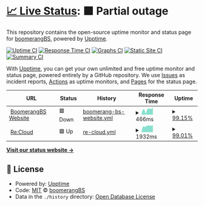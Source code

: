# [📈 Live Status](https://boomerangBS.github.io/uptime): <!--live status--> **🟧 Partial outage**

This repository contains the open-source uptime monitor and status page for [boomerangBS](https://replit.com/@boomerangBS), powered by [Upptime](https://github.com/upptime/upptime).

[![Uptime CI](https://github.com/boomerangBS/uptime/workflows/Uptime%20CI/badge.svg)](https://github.com/boomerangBS/uptime/actions?query=workflow%3A%22Uptime+CI%22)
[![Response Time CI](https://github.com/boomerangBS/uptime/workflows/Response%20Time%20CI/badge.svg)](https://github.com/boomerangBS/uptime/actions?query=workflow%3A%22Response+Time+CI%22)
[![Graphs CI](https://github.com/boomerangBS/uptime/workflows/Graphs%20CI/badge.svg)](https://github.com/boomerangBS/uptime/actions?query=workflow%3A%22Graphs+CI%22)
[![Static Site CI](https://github.com/boomerangBS/uptime/workflows/Static%20Site%20CI/badge.svg)](https://github.com/boomerangBS/uptime/actions?query=workflow%3A%22Static+Site+CI%22)
[![Summary CI](https://github.com/boomerangBS/uptime/workflows/Summary%20CI/badge.svg)](https://github.com/boomerangBS/uptime/actions?query=workflow%3A%22Summary+CI%22)

With [Upptime](https://upptime.js.org), you can get your own unlimited and free uptime monitor and status page, powered entirely by a GitHub repository. We use [Issues](https://github.com/boomerangBS/uptime/issues) as incident reports, [Actions](https://github.com/boomerangBS/uptime/actions) as uptime monitors, and [Pages](https://boomerangBS.github.io/uptime) for the status page.

<!--start: status pages-->
<!-- This summary is generated by Upptime (https://github.com/upptime/upptime) -->
<!-- Do not edit this manually, your changes will be overwritten -->
<!-- prettier-ignore -->
| URL | Status | History | Response Time | Uptime |
| --- | ------ | ------- | ------------- | ------ |
| <img alt="" src="https://icons.duckduckgo.com/ip3/www.boomerangbs.fr.ico" height="13"> [BoomerangBS Website](https://www.boomerangbs.fr) | 🟥 Down | [boomerang-bs-website.yml](https://github.com/boomerangBS/uptime/commits/HEAD/history/boomerang-bs-website.yml) | <details><summary><img alt="Response time graph" src="./graphs/boomerang-bs-website/response-time-week.png" height="20"> 466ms</summary><br><a href="https://boomerangBS.github.io/uptime/history/boomerang-bs-website"><img alt="Response time 393" src="https://img.shields.io/endpoint?url=https%3A%2F%2Fraw.githubusercontent.com%2FboomerangBS%2Fuptime%2FHEAD%2Fapi%2Fboomerang-bs-website%2Fresponse-time.json"></a><br><a href="https://boomerangBS.github.io/uptime/history/boomerang-bs-website"><img alt="24-hour response time 552" src="https://img.shields.io/endpoint?url=https%3A%2F%2Fraw.githubusercontent.com%2FboomerangBS%2Fuptime%2FHEAD%2Fapi%2Fboomerang-bs-website%2Fresponse-time-day.json"></a><br><a href="https://boomerangBS.github.io/uptime/history/boomerang-bs-website"><img alt="7-day response time 466" src="https://img.shields.io/endpoint?url=https%3A%2F%2Fraw.githubusercontent.com%2FboomerangBS%2Fuptime%2FHEAD%2Fapi%2Fboomerang-bs-website%2Fresponse-time-week.json"></a><br><a href="https://boomerangBS.github.io/uptime/history/boomerang-bs-website"><img alt="30-day response time 393" src="https://img.shields.io/endpoint?url=https%3A%2F%2Fraw.githubusercontent.com%2FboomerangBS%2Fuptime%2FHEAD%2Fapi%2Fboomerang-bs-website%2Fresponse-time-month.json"></a><br><a href="https://boomerangBS.github.io/uptime/history/boomerang-bs-website"><img alt="1-year response time 393" src="https://img.shields.io/endpoint?url=https%3A%2F%2Fraw.githubusercontent.com%2FboomerangBS%2Fuptime%2FHEAD%2Fapi%2Fboomerang-bs-website%2Fresponse-time-year.json"></a></details> | <details><summary><a href="https://boomerangBS.github.io/uptime/history/boomerang-bs-website">99.15%</a></summary><a href="https://boomerangBS.github.io/uptime/history/boomerang-bs-website"><img alt="All-time uptime 99.60%" src="https://img.shields.io/endpoint?url=https%3A%2F%2Fraw.githubusercontent.com%2FboomerangBS%2Fuptime%2FHEAD%2Fapi%2Fboomerang-bs-website%2Fuptime.json"></a><br><a href="https://boomerangBS.github.io/uptime/history/boomerang-bs-website"><img alt="24-hour uptime 94.07%" src="https://img.shields.io/endpoint?url=https%3A%2F%2Fraw.githubusercontent.com%2FboomerangBS%2Fuptime%2FHEAD%2Fapi%2Fboomerang-bs-website%2Fuptime-day.json"></a><br><a href="https://boomerangBS.github.io/uptime/history/boomerang-bs-website"><img alt="7-day uptime 99.15%" src="https://img.shields.io/endpoint?url=https%3A%2F%2Fraw.githubusercontent.com%2FboomerangBS%2Fuptime%2FHEAD%2Fapi%2Fboomerang-bs-website%2Fuptime-week.json"></a><br><a href="https://boomerangBS.github.io/uptime/history/boomerang-bs-website"><img alt="30-day uptime 99.60%" src="https://img.shields.io/endpoint?url=https%3A%2F%2Fraw.githubusercontent.com%2FboomerangBS%2Fuptime%2FHEAD%2Fapi%2Fboomerang-bs-website%2Fuptime-month.json"></a><br><a href="https://boomerangBS.github.io/uptime/history/boomerang-bs-website"><img alt="1-year uptime 99.60%" src="https://img.shields.io/endpoint?url=https%3A%2F%2Fraw.githubusercontent.com%2FboomerangBS%2Fuptime%2FHEAD%2Fapi%2Fboomerang-bs-website%2Fuptime-year.json"></a></details>
| <img alt="" src="https://icons.duckduckgo.com/ip3/cloud.boomerangbs.fr.ico" height="13"> [Re:Cloud](https://cloud.boomerangbs.fr) | 🟩 Up | [re-cloud.yml](https://github.com/boomerangBS/uptime/commits/HEAD/history/re-cloud.yml) | <details><summary><img alt="Response time graph" src="./graphs/re-cloud/response-time-week.png" height="20"> 1932ms</summary><br><a href="https://boomerangBS.github.io/uptime/history/re-cloud"><img alt="Response time 1228" src="https://img.shields.io/endpoint?url=https%3A%2F%2Fraw.githubusercontent.com%2FboomerangBS%2Fuptime%2FHEAD%2Fapi%2Fre-cloud%2Fresponse-time.json"></a><br><a href="https://boomerangBS.github.io/uptime/history/re-cloud"><img alt="24-hour response time 3679" src="https://img.shields.io/endpoint?url=https%3A%2F%2Fraw.githubusercontent.com%2FboomerangBS%2Fuptime%2FHEAD%2Fapi%2Fre-cloud%2Fresponse-time-day.json"></a><br><a href="https://boomerangBS.github.io/uptime/history/re-cloud"><img alt="7-day response time 1932" src="https://img.shields.io/endpoint?url=https%3A%2F%2Fraw.githubusercontent.com%2FboomerangBS%2Fuptime%2FHEAD%2Fapi%2Fre-cloud%2Fresponse-time-week.json"></a><br><a href="https://boomerangBS.github.io/uptime/history/re-cloud"><img alt="30-day response time 1228" src="https://img.shields.io/endpoint?url=https%3A%2F%2Fraw.githubusercontent.com%2FboomerangBS%2Fuptime%2FHEAD%2Fapi%2Fre-cloud%2Fresponse-time-month.json"></a><br><a href="https://boomerangBS.github.io/uptime/history/re-cloud"><img alt="1-year response time 1228" src="https://img.shields.io/endpoint?url=https%3A%2F%2Fraw.githubusercontent.com%2FboomerangBS%2Fuptime%2FHEAD%2Fapi%2Fre-cloud%2Fresponse-time-year.json"></a></details> | <details><summary><a href="https://boomerangBS.github.io/uptime/history/re-cloud">99.01%</a></summary><a href="https://boomerangBS.github.io/uptime/history/re-cloud"><img alt="All-time uptime 99.47%" src="https://img.shields.io/endpoint?url=https%3A%2F%2Fraw.githubusercontent.com%2FboomerangBS%2Fuptime%2FHEAD%2Fapi%2Fre-cloud%2Fuptime.json"></a><br><a href="https://boomerangBS.github.io/uptime/history/re-cloud"><img alt="24-hour uptime 93.08%" src="https://img.shields.io/endpoint?url=https%3A%2F%2Fraw.githubusercontent.com%2FboomerangBS%2Fuptime%2FHEAD%2Fapi%2Fre-cloud%2Fuptime-day.json"></a><br><a href="https://boomerangBS.github.io/uptime/history/re-cloud"><img alt="7-day uptime 99.01%" src="https://img.shields.io/endpoint?url=https%3A%2F%2Fraw.githubusercontent.com%2FboomerangBS%2Fuptime%2FHEAD%2Fapi%2Fre-cloud%2Fuptime-week.json"></a><br><a href="https://boomerangBS.github.io/uptime/history/re-cloud"><img alt="30-day uptime 99.47%" src="https://img.shields.io/endpoint?url=https%3A%2F%2Fraw.githubusercontent.com%2FboomerangBS%2Fuptime%2FHEAD%2Fapi%2Fre-cloud%2Fuptime-month.json"></a><br><a href="https://boomerangBS.github.io/uptime/history/re-cloud"><img alt="1-year uptime 99.47%" src="https://img.shields.io/endpoint?url=https%3A%2F%2Fraw.githubusercontent.com%2FboomerangBS%2Fuptime%2FHEAD%2Fapi%2Fre-cloud%2Fuptime-year.json"></a></details>

<!--end: status pages-->

[**Visit our status website →**](https://boomerangBS.github.io/uptime)

## 📄 License

- Powered by: [Upptime](https://github.com/upptime/upptime)
- Code: [MIT](./LICENSE) © [boomerangBS](https://replit.com/@boomerangBS)
- Data in the `./history` directory: [Open Database License](https://opendatacommons.org/licenses/odbl/1-0/)
